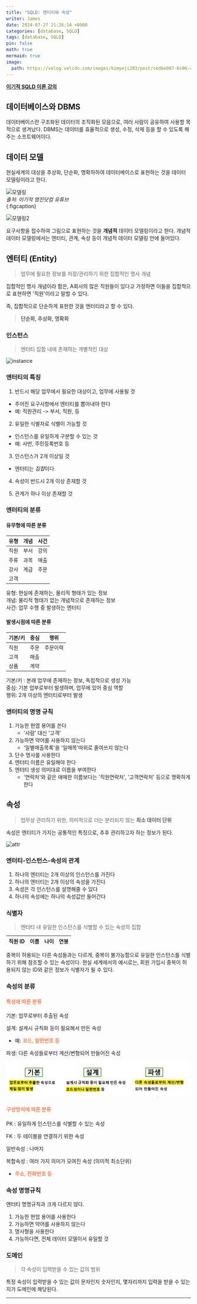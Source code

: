 ```yaml
---
title: "SQLD: 엔티티와 속성"
writer: James
date: 2024-07-27 21:26:14 +0900
categories: [database, SQLD]
tags: [database, SQLD]
pin: false
math: true
mermaid: true
image:
  path: https://velog.velcdn.com/images/kimyeji203/post/ced6e087-6c06-4d68-8d88-526b180ece64/image.png
---
```


[**이기적 SQLD 이론 강의**](https://www.youtube.com/watch?v=lxiEiAjp7d0&list=PL6i7rGeEmTvpLoDkB-kECcuD1zDt_gaPn)  

## 데이터베이스와 DBMS

데이터베이스란 구조화된 데이터의 조직화된 모음으로, 여러 사람이 공유하여 사용할 목적으로 생겨났다. DBMS는 데이터를 효율적으로 생성, 수정, 삭제 등을 할 수 있도록 해주는 소프트웨어이다.  

## 데이터 모델  

현실세계의 대상을 추상화, 단순화, 명확하하여 데이터베이스로 표현하는 것을 데이터 모델링이라고 한다.  

![모델링](https://janam.notion.site/image/https%3A%2F%2Fprod-files-secure.s3.us-west-2.amazonaws.com%2Fd6bf389f-51e5-4356-b4a7-6b4bd35c1d89%2F425e7293-df1c-4dc6-803c-2a1e2c45bfe5%2FUntitled.png?table=block&id=03f71ed1-60b0-4f07-aca7-67dad7f1f9d3&spaceId=d6bf389f-51e5-4356-b4a7-6b4bd35c1d89&width=1420&userId=&cache=v2)  
*출처: 이기적 영진닷컴 유튜브*  
{:figcaption}  

![모델링2](https://janam.notion.site/image/https%3A%2F%2Fprod-files-secure.s3.us-west-2.amazonaws.com%2Fd6bf389f-51e5-4356-b4a7-6b4bd35c1d89%2F384be51b-a757-4468-a680-f04c013e440b%2FUntitled.png?table=block&id=efd0881d-0716-4e8b-bb23-a01114004067&spaceId=d6bf389f-51e5-4356-b4a7-6b4bd35c1d89&width=2000&userId=&cache=v2)   

요구사항을 접수하여 그림으로 표현하는 것을 **개념적** 데이터 모델링이라고 한다. 개념적 데이터 모델링에서는 엔터티, 관계, 속성 등이 개념적 데이터 모델링 안에 들어있다.  

## 엔터티 (Entity)

> 업무에 필요한 정보를 저장/관리하기 위한 집합적인 명사 개념  

집합적인 명사 개념이라 함은, A회사의 많은 직원들이 있다고 가정하면 이들을 집합적으로 표현하면 '직원'이라고 말할 수 있다.  

즉, 집합적으로 단순하게 표현한 것을 엔터티라고 할 수 있다. 

> **단순화, 추상화, 명확화**  

### 인스턴스  

> 엔터티 집합 내에 존재하는 개별적인 대상  

![instance](https://janam.notion.site/image/https%3A%2F%2Fprod-files-secure.s3.us-west-2.amazonaws.com%2Fd6bf389f-51e5-4356-b4a7-6b4bd35c1d89%2F013ecfa3-2679-44fc-9e09-320d5ceea92c%2FUntitled.png?table=block&id=f701abd7-1f85-4164-b5eb-5679fa4feb79&spaceId=d6bf389f-51e5-4356-b4a7-6b4bd35c1d89&width=1740&userId=&cache=v2)  

### 엔터티의 특징 

1. 반드시 해당 업무에서 필요한 대상이고, 업무에 사용될 것   
- 주어진 요구사항에서 엔터티를 뽑아내야 한다  
- 예: 직원관리 -> 부서, 직원, 등   

2. 유일한 식별자로 식별이 가능할 것  
- 인스턴스를 유일하게 구분할 수 있는 것  
- 예: 사번, 주민등록번호 등  

3. 인스턴스가 2개 이상일 것  
- 엔터티는 *집합*이다.  

4. 속성이 반드시 2개 이상 존재할 것  

5. 관계가 하나 이상 존재할 것  

### 엔터티의 분류  

#### 유무형에 따른 분류  

| 유형 | 개념 | 사건 |  
| --- |--- |--- |
| 직원 | 부서 | 강의 |
| 주류 | 과목 | 매출 |
| 강사 | 계급 | 주문 |
| 고객 | | |

유형: 현실에 존재하는, 물리적 형태가 있는 정보  
개념: 물리적 형태가 없는 개념적으로 존재하는 정보  
사건: 업무 수행 중 발생하는 엔터티  

#### 발생시점에 따른 분류  

| 기본/키 | 중심 | 행위 | 
| --- | --- | --- |
|직원 | 주문 | 주문이력 | 
|고객 | 매출 | |
|상품 | 계약 | |

기본/키 : 본래 업무에 존재하는 정보, 독립적으로 생성 가능  
중심: 기본 업부로부터 발생하며, 업무에 있어 중심 역할  
행위: 2개 이상의 엔터티로부터 발생  

### 엔터티의 명명 규칙  

1. 가능한 현엽 용어를 쓴다  
   - '사람' 대신 '고객' 
2. 가능하면 약어를 사용하지 않는다  
   - '일별매출목록'을 '일매목'따위로 줄여쓰지 않는다  
3. 단수 명사를 사용한다  
4. 엔터티 이름은 유일해야 한다  
5. 엔터티 생성 의미대로 이름을 부여한다  
   - '연락처'와 같은 애매한 이름보다는 '직원연락처', '고객연락처' 등으로 명확하게 한다  

## 속성  

> 업무상 관리하기 위한, 의미적으로 더는 분리되지 않는 **최소 데이터 단위**  

속성은 엔터티가 가지는 공통적인 특징으로, 추후 관리하고자 하는 정보가 된다.  

![attr](https://janam.notion.site/image/https%3A%2F%2Fprod-files-secure.s3.us-west-2.amazonaws.com%2Fd6bf389f-51e5-4356-b4a7-6b4bd35c1d89%2F5552f551-0225-4d75-a6e4-c526afc7a1ba%2FUntitled.png?table=block&id=fd234486-3130-48bf-8169-4ddb04d7fc4a&spaceId=d6bf389f-51e5-4356-b4a7-6b4bd35c1d89&width=1180&userId=&cache=v2)  

### 엔터티-인스턴스-속성의 관계  

1. 하나의 엔터티는 2개 이상의 인스턴스를 가진다  
2. 하나의 엔터티는 2개 이상의 속성을 가진다  
3. 속성은 각 인스턴스를 설명해줄 수 있다  
4. 하나의 속성에는 하나의 속성값만 들어간다  

### 식별자  

> 엔터티 내 유일한 인스턴스를 식별할 수 있는 속성의 집합  

| 직원 ID | 이름 | 나이 | 연봉 |  
| --- | --- | --- | --- |  

중복이 허용되는 다른 속성들과는 다르게, 중복이 불가능함으로 유일한 인스턴스를 식별하기 위해 참조할 수 있는 속성이다. 현실 세계에서의 예시로는, 회원 가입시 중복이 허용되지 않는 ID와 같은 정보가 식별자가 될 수 있다.  

### 속성의 분류  

#### <span style="color:coral">특성에 따른 분류</span>

기본: 업무로부터 추출된 속성  

설계: 설계시 규칙화 등이 필요해서 만든 속성  
- 예: <span style="color:coral">**코드, 일련번호 등**</span>  

파생: 다른 속성들로부터 계산/변형되어 만들어진 속성  

![attr](/images/2024-08-21-07-18-33.png)

#### <span style="color:coral">구성방식에 따른 분류</span>  

PK : 유일하게 인스턴스를 식별할 수 있는 속성  

FK : 두 테이블을 연결하기 위한 속성  

일반속성 : 나머지  

복합속성 : 여러 가지 의미가 모여진 속성 (의미적 최소단위)  
- <span style="color:coral">**주소, 전화번호 등**</span>

### 속성 명명규칙  

엔터티 명명규칙과 크게 다르지 않다.  

1. 가능한 현업 용어를 사용한다  
2. 가능하면 약어를 사용하지 않는다  
3. 명사형을 사용한다  
4. 가능하다면, 전체 데이터 모델이서 유일할 것 

### 도메인  

> 각 속성이 입력받을 수 있는 값의 범위  

특정 속성이 입력받을 수 있는 값이 문자인지 숫자인지, 몇자리까지 입력을 받을 수 있는지가 도메인에 해당된다.  

<hr>  

